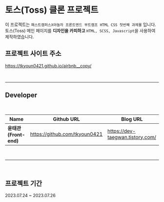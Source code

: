 # 토스(Toss) 클론 프로젝트
이 프로젝트는 `패스트캠퍼스X야놀자 프론트엔드 부트캠프
HTML CSS 첫번째 과제물` 입니다.  
토스(Toss) 메인 페이지를 **디자인을 카피하고** `HTML, SCSS, Javascript`을 사용하여 제작하였습니다.


## 프로젝트 사이트 주소
<a href="https://tkyoun0421.github.io/airbnb__copy/">https://tkyoun0421.github.io/airbnb__copy/</a>

<br/>

---

## Developer

<br/>

Name | Github URL | Blog URL |
-- | -- | -- |
**윤태관(Front-end)** | https://github.com/tkyoun0421 | https://dev-taegwan.tistory.com/ 

<br/>

---
<br/>

## 프로젝트 기간
2023.07.24 ~ 2023.07.26